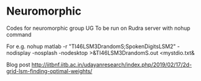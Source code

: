 # Neuromorphic
Codes for neuromorphic group UG
To be run on Rudra server with nohup command 

For e.g.  nohup matlab -r "TI46LSM3DrandomS;SpokenDigitsLSM2"  -nodisplay -nosplash  -nodesktop >&TI46LSM3DrandomS.out <mystdio.txt&

Blog post http://iitbnf.iitb.ac.in/udayanresearch/index.php/2019/02/17/2d-grid-lsm-finding-optimal-weights/ 

